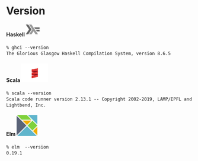 # Version

#### Haskell <sup><img src="../images/602px-Haskell-Logo.svg.png" width=37 height=26><img></sup>

```
% ghci --version
The Glorious Glasgow Haskell Compilation System, version 8.6.5
```

#### Scala <img src="../images/Scala_logo.png" width=72px height=50px><img>

```
% scala --version
Scala code runner version 2.13.1 -- Copyright 2002-2019, LAMP/EPFL and Lightbend, Inc.
```

#### Elm <img src="../images/elm-logo.png" width=56px height=56px><img>

```
% elm  --version
0.19.1
```
